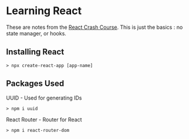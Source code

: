 # Learning React

These are notes from the [React Crash Course](https://www.youtube.com/watch?v=sBws8MSXN7A&amp;t=510s). This is just the basics : no state manager, or hooks.

## Installing React

`> npx create-react-app [app-name]`

## Packages Used

UUID - Used for generating IDs

`> npm i uuid`

React Router - Router for React

`> npm i react-router-dom`